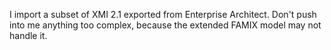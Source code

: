 I import a subset of XMI 2.1 exported from Enterprise Architect.
Don't push into me anything too complex, because the extended FAMIX model may not handle it.